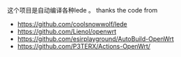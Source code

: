 这个项目是自动编译各种lede 。
thanks the code from 
- https://github.com/coolsnowwolf/lede
- https://github.com/Lienol/openwrt
- https://github.com/esirplayground/AutoBuild-OpenWrt
- https://github.com/P3TERX/Actions-OpenWrt/
